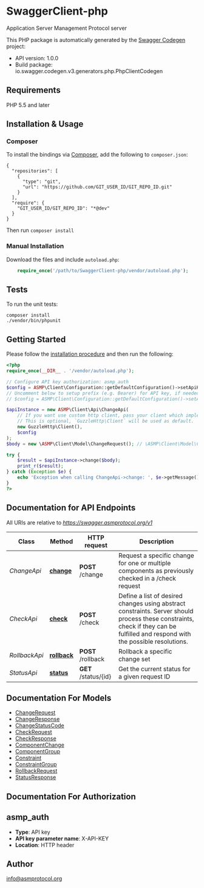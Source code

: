 # SwaggerClient-php
Application Server Management Protocol server

This PHP package is automatically generated by the [Swagger Codegen](https://github.com/swagger-api/swagger-codegen) project:

- API version: 1.0.0
- Build package: io.swagger.codegen.v3.generators.php.PhpClientCodegen

## Requirements

PHP 5.5 and later

## Installation & Usage
### Composer

To install the bindings via [Composer](http://getcomposer.org/), add the following to `composer.json`:

```
{
  "repositories": [
    {
      "type": "git",
      "url": "https://github.com/GIT_USER_ID/GIT_REPO_ID.git"
    }
  ],
  "require": {
    "GIT_USER_ID/GIT_REPO_ID": "*@dev"
  }
}
```

Then run `composer install`

### Manual Installation

Download the files and include `autoload.php`:

```php
    require_once('/path/to/SwaggerClient-php/vendor/autoload.php');
```

## Tests

To run the unit tests:

```
composer install
./vendor/bin/phpunit
```

## Getting Started

Please follow the [installation procedure](#installation--usage) and then run the following:

```php
<?php
require_once(__DIR__ . '/vendor/autoload.php');

// Configure API key authorization: asmp_auth
$config = ASMP\Client\Configuration::getDefaultConfiguration()->setApiKey('X-API-KEY', 'YOUR_API_KEY');
// Uncomment below to setup prefix (e.g. Bearer) for API key, if needed
// $config = ASMP\Client\Configuration::getDefaultConfiguration()->setApiKeyPrefix('X-API-KEY', 'Bearer');

$apiInstance = new ASMP\Client\Api\ChangeApi(
    // If you want use custom http client, pass your client which implements `GuzzleHttp\ClientInterface`.
    // This is optional, `GuzzleHttp\Client` will be used as default.
    new GuzzleHttp\Client(),
    $config
);
$body = new \ASMP\Client\Model\ChangeRequest(); // \ASMP\Client\Model\ChangeRequest | Request a specific change

try {
    $result = $apiInstance->change($body);
    print_r($result);
} catch (Exception $e) {
    echo 'Exception when calling ChangeApi->change: ', $e->getMessage(), PHP_EOL;
}
?>
```

## Documentation for API Endpoints

All URIs are relative to *https://swagger.asmprotocol.org/v1*

Class | Method | HTTP request | Description
------------ | ------------- | ------------- | -------------
*ChangeApi* | [**change**](docs/Api/ChangeApi.md#change) | **POST** /change | Request a specific change for one or multiple components as previously checked in a /check request
*CheckApi* | [**check**](docs/Api/CheckApi.md#check) | **POST** /check | Define a list of desired changes using abstract constraints. Server should process these constraints, check if they can be fulfilled and respond with the possible resolutions.
*RollbackApi* | [**rollback**](docs/Api/RollbackApi.md#rollback) | **POST** /rollback | Rollback a specific change set
*StatusApi* | [**status**](docs/Api/StatusApi.md#status) | **GET** /status/{id} | Get the current status for a given request ID

## Documentation For Models

 - [ChangeRequest](docs/Model/ChangeRequest.md)
 - [ChangeResponse](docs/Model/ChangeResponse.md)
 - [ChangeStatusCode](docs/Model/ChangeStatusCode.md)
 - [CheckRequest](docs/Model/CheckRequest.md)
 - [CheckResponse](docs/Model/CheckResponse.md)
 - [ComponentChange](docs/Model/ComponentChange.md)
 - [ComponentGroup](docs/Model/ComponentGroup.md)
 - [Constraint](docs/Model/Constraint.md)
 - [ConstraintGroup](docs/Model/ConstraintGroup.md)
 - [RollbackRequest](docs/Model/RollbackRequest.md)
 - [StatusResponse](docs/Model/StatusResponse.md)

## Documentation For Authorization


## asmp_auth

- **Type**: API key
- **API key parameter name**: X-API-KEY
- **Location**: HTTP header


## Author

info@asmprotocol.org

